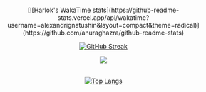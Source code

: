 <br>
<div align="center">
  [![Harlok's WakaTime stats](https://github-readme-stats.vercel.app/api/wakatime?username=alexandrignatushin&layout=compact&theme=radical)](https://github.com/anuraghazra/github-readme-stats)
  
  [![GitHub Streak](https://streak-stats.demolab.com?user=alexandrignatushin&theme=radical)](https://git.io/streak-stats)

  <picture>
  <source
    srcset="https://github-readme-stats.vercel.app/api?username=alexandrignatushin&show_icons=true&theme=radical"
    media="(prefers-color-scheme: dark)"
  />
  <source
    srcset="https://github-readme-stats.vercel.app/api?username=alexandrignatushin&show_icons=true"
    media="(prefers-color-scheme: dark), (prefers-color-scheme: no-preference)"
  />
  <img src="https://github-readme-stats.vercel.app/api?username=alexandrignatushin&show_icons=true" />
</picture>

  <br>
  <br>

  [![Top Langs](https://github-readme-stats.vercel.app/api/top-langs/?username=alexandrignatushin&layout=compact&theme=radical)](https://github.com/anuraghazra/github-readme-stats)
</div>
